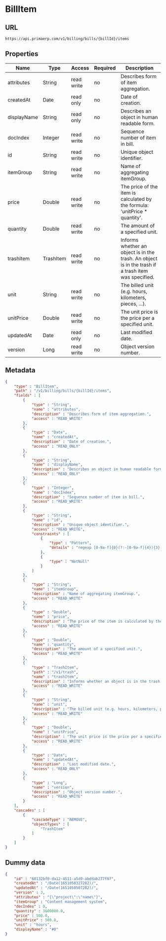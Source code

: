 BillItem
==

## URL

	https://api.primaerp.com/v1/billing/bills/{billId}/items

## Properties

| Name        | Type      | Access     | Required | Description                                                                                         |
|-------------|-----------|------------|----------|-----------------------------------------------------------------------------------------------------|
| attributes  | String    | read write | no       | Describes form of item aggregation.                                                                 |
| createdAt   | Date      | read only  | no       | Date of creation.                                                                                   |
| displayName | String    | read only  | no       | Describes an object in human readable form.                                                         |
| docIndex    | Integer   | read write | no       | Sequence number of item in bill.                                                                    |
| id          | String    | read write | no       | Unique object identifier.                                                                           |
| itemGroup   | String    | read write | no       | Name of aggregating itemGroup.                                                                      |
| price       | Double    | read write | no       | The price of the item is calculated by the formula: 'unitPrice * quantity'.                         |
| quantity    | Double    | read write | no       | The amount of a specified unit.                                                                     |
| trashItem   | TrashItem | read write | no       | Informs whether an object is in the trash. An object is in the trash if a trash item was specified. |
| unit        | String    | read write | no       | The billed unit (e.g. hours, kilometers, pieces, ...).                                              |
| unitPrice   | Double    | read write | no       | The unit price is the price per a specified unit.                                                   |
| updatedAt   | Date      | read only  | no       | Last modified date.                                                                                 |
| version     | Long      | read write | no       | Object version number.                                                                              |

## Metadata

```JSON
{
	"type" : "BillItem",
	"path" : "/v1/billing/bills/{billId}/items",
	"fields" : [
		{
			"type" : "String",
			"name" : "attributes",
			"description" : "Describes form of item aggregation.",
			"access" : "READ_WRITE"
		},
		{
			"type" : "Date",
			"name" : "createdAt",
			"description" : "Date of creation.",
			"access" : "READ_ONLY"
		},
		{
			"type" : "String",
			"name" : "displayName",
			"description" : "Describes an object in human readable form.",
			"access" : "READ_ONLY"
		},
		{
			"type" : "Integer",
			"name" : "docIndex",
			"description" : "Sequence number of item in bill.",
			"access" : "READ_WRITE"
		},
		{
			"type" : "String",
			"name" : "id",
			"description" : "Unique object identifier.",
			"access" : "READ_WRITE",
			"constraints" : [
				{
					"type" : "Pattern",
					"details" : "regexp [0-9a-f]{8}(?:-[0-9a-f]{4}){3}-[0-9a-f]{12}"
				},
				{
					"type" : "NotNull"
				}
			]
		},
		{
			"type" : "String",
			"name" : "itemGroup",
			"description" : "Name of aggregating itemGroup.",
			"access" : "READ_WRITE"
		},
		{
			"type" : "Double",
			"name" : "price",
			"description" : "The price of the item is calculated by the formula: 'unitPrice * quantity'. ",
			"access" : "READ_WRITE"
		},
		{
			"type" : "Double",
			"name" : "quantity",
			"description" : "The amount of a specified unit.",
			"access" : "READ_WRITE"
		},
		{
			"type" : "TrashItem",
			"path" : "/v1/trash",
			"name" : "trashItem",
			"description" : "Informs whether an object is in the trash. An object is in the trash if a trash item was specified.",
			"access" : "READ_WRITE"
		},
		{
			"type" : "String",
			"name" : "unit",
			"description" : "The billed unit (e.g. hours, kilometers, pieces, ...).",
			"access" : "READ_WRITE"
		},
		{
			"type" : "Double",
			"name" : "unitPrice",
			"description" : "The unit price is the price per a specified unit.",
			"access" : "READ_WRITE"
		},
		{
			"type" : "Date",
			"name" : "updatedAt",
			"description" : "Last modified date.",
			"access" : "READ_ONLY"
		},
		{
			"type" : "Long",
			"name" : "version",
			"description" : "Object version number.",
			"access" : "READ_WRITE"
		}
	],
	"cascades" : [
		{
			"cascadeType" : "REMOVE",
			"objectTypes" : [
				"TrashItem"
			]
		}
	]
}
```

## Dummy data

```JSON
{
	"id" : "60132bf0-da12-4511-a5d0-abddab277f97",
	"createdAt" : "/Date(1651050327282)/",
	"updatedAt" : "/Date(1651050507282)/",
	"version" : 3,
	"attributes" : "{\"project\":\"name\"}",
	"itemGroup" : "Content management system",
	"docIndex" : 0,
	"quantity" : 3600000.0,
	"price" : 500.0,
	"unitPrice" : 500.0,
	"unit" : "hours",
	"displayName" : "#0"
}
```
